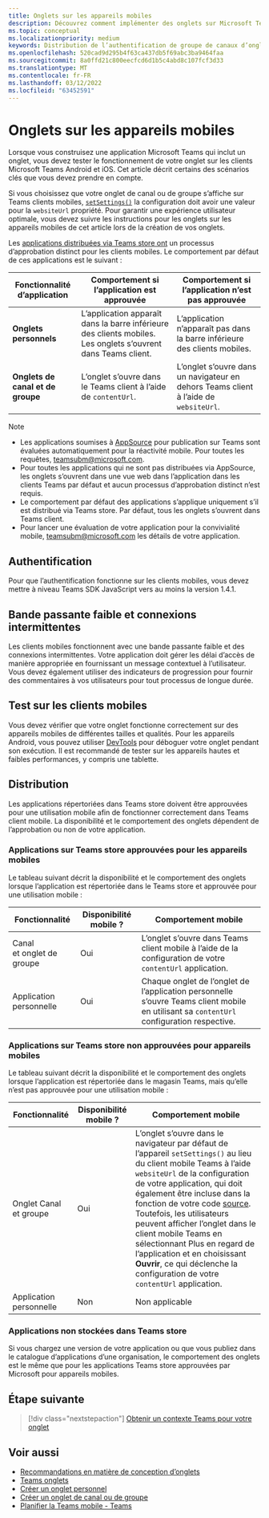 ```yaml
---
title: Onglets sur les appareils mobiles
description: Découvrez comment implémenter des onglets sur Microsoft Teams mobile, leur authentification, leur connexion à faible bande passante, les tests sur les clients mobiles, la distribution, etc.
ms.topic: conceptual
ms.localizationpriority: medium
keywords: Distribution de l’authentification de groupe de canaux d’onglets d’application mobile
ms.openlocfilehash: 520cad9d295b4f63ca437db5f69abc3ba9464faa
ms.sourcegitcommit: 8a0ffd21c800eecfcd6d1b5c4abd8c107fcf3d33
ms.translationtype: MT
ms.contentlocale: fr-FR
ms.lasthandoff: 03/12/2022
ms.locfileid: "63452591"
---
```

# <a name="tabs-on-mobile"></a>Onglets sur les appareils mobiles

Lorsque vous construisez une application Microsoft Teams qui inclut un onglet, vous devez tester le fonctionnement de votre onglet sur les clients Microsoft Teams Android et iOS. Cet article décrit certains des scénarios clés que vous devez prendre en compte.

Si vous choisissez que votre onglet de canal ou de groupe s’affiche sur Teams clients mobiles, [`setSettings()`](/javascript/api/@microsoft/teams-js/microsoftteams.settings?view=msteams-client-js-latest#@microsoft-teams-js-microsoftteams-settings-setsettings&preserve-view=true) la configuration doit avoir une valeur pour la `websiteUrl` propriété. Pour garantir une expérience utilisateur optimale, vous devez suivre les instructions pour les onglets sur les appareils mobiles de cet article lors de la création de vos onglets.

Les [applications distribuées via Teams store ont](~/concepts/deploy-and-publish/appsource/publish.md) un processus d’approbation distinct pour les clients mobiles. Le comportement par défaut de ces applications est le suivant :

| **Fonctionnalité d’application** | **Comportement si l’application est approuvée** | **Comportement si l’application n’est pas approuvée** |
| --- | --- | --- |
| **Onglets personnels** | L’application apparaît dans la barre inférieure des clients mobiles. Les onglets s’ouvrent dans Teams client. | L’application n’apparaît pas dans la barre inférieure des clients mobiles. |
| **Onglets de canal et de groupe** | L’onglet s’ouvre dans le Teams client à l’aide de `contentUrl`. | L’onglet s’ouvre dans un navigateur en dehors Teams client à l’aide de `websiteUrl`. |

> [!NOTE]
>
> * Les applications soumises à [AppSource](https://appsource.microsoft.com) pour publication sur Teams sont évaluées automatiquement pour la réactivité mobile. Pour toutes les requêtes, teamsubm@microsoft.com.
> * Pour toutes les applications qui ne sont pas distribuées via AppSource, les onglets s’ouvrent dans une vue web dans l’application dans les clients Teams par défaut et aucun processus d’approbation distinct n’est requis.
> * Le comportement par défaut des applications s’applique uniquement s’il est distribué via Teams store. Par défaut, tous les onglets s’ouvrent dans Teams client.
> * Pour lancer une évaluation de votre application pour la convivialité mobile, teamsubm@microsoft.com les détails de votre application.

## <a name="authentication"></a>Authentification

Pour que l’authentification fonctionne sur les clients mobiles, vous devez mettre à niveau Teams SDK JavaScript vers au moins la version 1.4.1.

## <a name="low-bandwidth-and-intermittent-connections"></a>Bande passante faible et connexions intermittentes

Les clients mobiles fonctionnent avec une bande passante faible et des connexions intermittentes. Votre application doit gérer les délai d’accès de manière appropriée en fournissant un message contextuel à l’utilisateur. Vous devez également utiliser des indicateurs de progression pour fournir des commentaires à vos utilisateurs pour tout processus de longue durée.

## <a name="testing-on-mobile-clients"></a>Test sur les clients mobiles

Vous devez vérifier que votre onglet fonctionne correctement sur des appareils mobiles de différentes tailles et qualités. Pour les appareils Android, vous pouvez utiliser [DevTools](~/tabs/how-to/developer-tools.md) pour déboguer votre onglet pendant son exécution. Il est recommandé de tester sur les appareils hautes et faibles performances, y compris une tablette.

## <a name="distribution"></a>Distribution

Les applications répertoriées dans Teams store doivent être approuvées pour une utilisation mobile afin de fonctionner correctement dans Teams client mobile. La disponibilité et le comportement des onglets dépendent de l’approbation ou non de votre application.

### <a name="apps-on-teams-store-approved-for-mobile"></a>Applications sur Teams store approuvées pour les appareils mobiles

Le tableau suivant décrit la disponibilité et le comportement des onglets lorsque l’application est répertoriée dans le Teams store et approuvée pour une utilisation mobile :

|Fonctionnalité   |Disponibilité mobile ?   |Comportement mobile|
|----------|-----------|------------|
|Canal <br /> et onglet de groupe|Oui|L’onglet s’ouvre dans Teams client mobile à l’aide de la configuration de votre `contentUrl` application.|
|Application personnelle|Oui|Chaque onglet de l’onglet de l’application personnelle s’ouvre Teams client mobile en utilisant sa `contentUrl` configuration respective.|

### <a name="apps-on-teams-store-not-approved-for-mobile"></a>Applications sur Teams store non approuvées pour appareils mobiles

Le tableau suivant décrit la disponibilité et le comportement des onglets lorsque l’application est répertoriée dans le magasin Teams, mais qu’elle n’est pas approuvée pour une utilisation mobile :

| Fonctionnalité | Disponibilité mobile ? | Comportement mobile |
|----------|-----------|------------|
|Onglet Canal et groupe|Oui|L’onglet s’ouvre dans le navigateur par défaut de l’appareil `setSettings()` au lieu du client mobile Teams à l’aide `websiteUrl` de la configuration de votre application, qui doit également être incluse dans la fonction de votre code [source](/microsoftteams/platform/tabs/how-to/using-teams-client-sdk#settings-namespace). Toutefois, les utilisateurs peuvent afficher l’onglet dans le client mobile Teams en sélectionnant Plus en regard de l’application et en choisissant **Ouvrir**, ce qui déclenche la configuration de votre `contentUrl` application.|
|Application personnelle|Non|Non applicable|

### <a name="apps-not-on-teams-store"></a>Applications non stockées dans Teams store

Si vous chargez une version de votre application ou que vous publiez dans le catalogue d’applications d’une organisation, le comportement des onglets est le même que pour les applications Teams store approuvées par Microsoft pour appareils mobiles.

## <a name="next-step"></a>Étape suivante

> [!div class="nextstepaction"]
> [Obtenir un contexte Teams pour votre onglet](~/tabs/how-to/access-teams-context.md)

## <a name="see-also"></a>Voir aussi

* [Recommandations en matière de conception d’onglets](~/tabs/design/tabs.md)
* [Teams onglets](~/tabs/what-are-tabs.md)
* [Créer un onglet personnel](~/tabs/how-to/create-personal-tab.md)
* [Créer un onglet de canal ou de groupe](~/tabs/how-to/create-channel-group-tab.md)
* [Planifier la Teams mobile - Teams](~/concepts/design/plan-responsive-tabs-for-teams-mobile.md)
